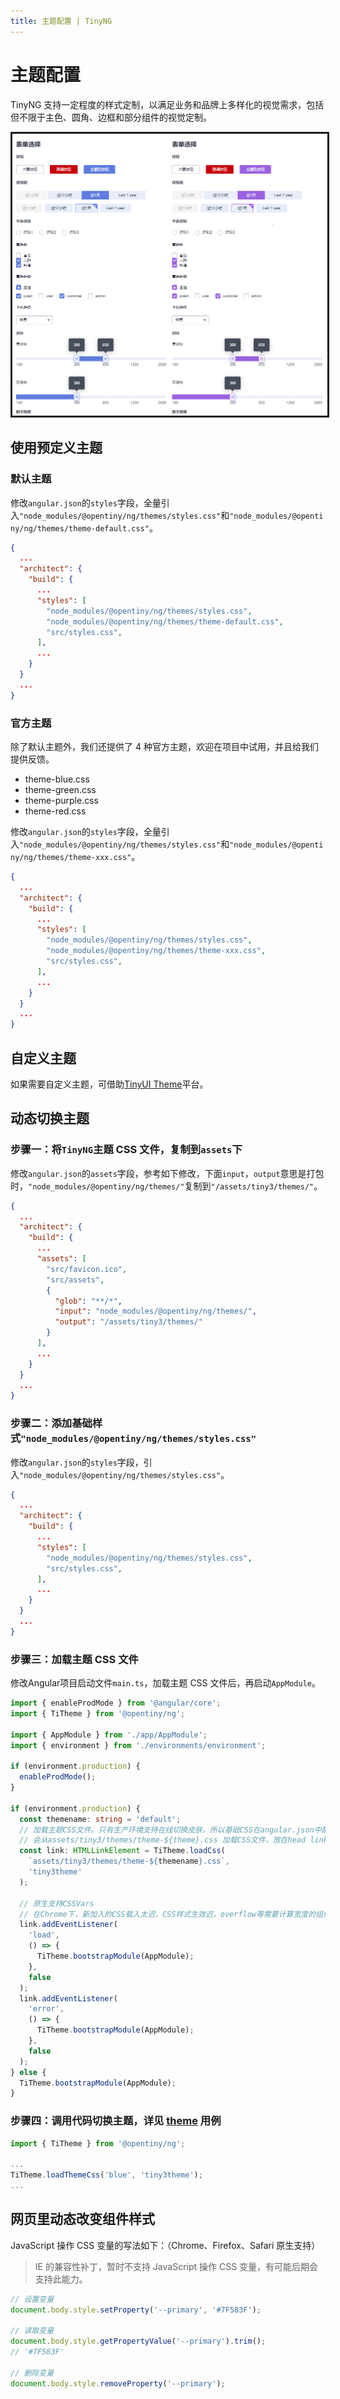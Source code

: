 ```yaml
---
title: 主题配置 | TinyNG
---
```


# 主题配置

TinyNG 支持一定程度的样式定制，以满足业务和品牌上多样化的视觉需求，包括但不限于主色、圆角、边框和部分组件的视觉定制。

<img class="mb30 b-a" src="./images/theme.png" alt="theme" style="border-style:solid" />

## 使用预定义主题

### 默认主题

修改`angular.json`的`styles`字段，全量引入`"node_modules/@opentiny/ng/themes/styles.css"`和`"node_modules/@opentiny/ng/themes/theme-default.css"`。

```json
{
  ...
  "architect": {
    "build": {
      ...
      "styles": [
        "node_modules/@opentiny/ng/themes/styles.css",
        "node_modules/@opentiny/ng/themes/theme-default.css",
        "src/styles.css",
      ],
      ...
    }
  }
  ...
}
```

### 官方主题

除了默认主题外，我们还提供了 4 种官方主题，欢迎在项目中试用，并且给我们提供反馈。

- theme-blue.css
- theme-green.css
- theme-purple.css
- theme-red.css

修改`angular.json`的`styles`字段，全量引入`"node_modules/@opentiny/ng/themes/styles.css"`和`"node_modules/@opentiny/ng/themes/theme-xxx.css"`。

```json
{
  ...
  "architect": {
    "build": {
      ...
      "styles": [
        "node_modules/@opentiny/ng/themes/styles.css",
        "node_modules/@opentiny/ng/themes/theme-xxx.css",
        "src/styles.css",
      ],
      ...
    }
  }
  ...
}
```

## 自定义主题

如果需要自定义主题，可借助<a href='../../designtheme/home'>TinyUI Theme</a>平台。

## 动态切换主题

### 步骤一：将`TinyNG`主题 CSS 文件，复制到`assets`下

修改`angular.json`的`assets`字段，参考如下修改，下面`input`，`output`意思是打包时，`"node_modules/@opentiny/ng/themes/"`复制到`"/assets/tiny3/themes/"`。

```json
{
  ...
  "architect": {
    "build": {
      ...
      "assets": [
        "src/favicon.ico",
        "src/assets",
        {
          "glob": "**/*",
          "input": "node_modules/@opentiny/ng/themes/",
          "output": "/assets/tiny3/themes/"
        }
      ],
      ...
    }
  }
  ...
}
```

### 步骤二：添加基础样式`"node_modules/@opentiny/ng/themes/styles.css"`

修改`angular.json`的`styles`字段，引入`"node_modules/@opentiny/ng/themes/styles.css"`。

```json
{
  ...
  "architect": {
    "build": {
      ...
      "styles": [
        "node_modules/@opentiny/ng/themes/styles.css",
        "src/styles.css",
      ],
      ...
    }
  }
  ...
}
```

### 步骤三：加载主题 CSS 文件

修改Angular项目启动文件`main.ts`，加载主题 CSS 文件后，再启动`AppModule`。

```typescript
import { enableProdMode } from '@angular/core';
import { TiTheme } from '@opentiny/ng';

import { AppModule } from './app/AppModule';
import { environment } from './environments/environment';

if (environment.production) {
  enableProdMode();
}

if (environment.production) {
  const themename: string = 'default';
  // 加载主题CSS文件。只有生产环境支持在线切换皮肤，所以基础CSS在angular.json中配置，主题CSS在代码中加载，之后再应用。
  // 会从assets/tiny3/themes/theme-${theme}.css 加载CSS文件，放在head link
  const link: HTMLLinkElement = TiTheme.loadCss(
    `assets/tiny3/themes/theme-${themename}.css`,
    'tiny3theme'
  );

  // 原生支持CSSVars
  // 在Chrome下，新加入的CSS载入太迟，CSS样式生效迟，overflow等需要计算宽度的组件有问题，所以要等CSS加载完成后才启动App
  link.addEventListener(
    'load',
    () => {
      TiTheme.bootstrapModule(AppModule);
    },
    false
  );
  link.addEventListener(
    'error',
    () => {
      TiTheme.bootstrapModule(AppModule);
    },
    false
  );
} else {
  TiTheme.bootstrapModule(AppModule);
}
```

### 步骤四：调用代码切换主题，详见 [theme](../components/theme) 用例

```typescript
import { TiTheme } from '@opentiny/ng';

...
TiTheme.loadThemeCss('blue', 'tiny3theme');
...
```



## 网页里动态改变组件样式

JavaScript 操作 CSS 变量的写法如下：（Chrome、Firefox、Safari 原生支持）

> IE 的兼容性补丁，暂时不支持 JavaScript 操作 CSS 变量，有可能后期会支持此能力。

```javascript
// 设置变量
document.body.style.setProperty('--primary', '#7F583F');

// 读取变量
document.body.style.getPropertyValue('--primary').trim();
// '#7F583F'

// 删除变量
document.body.style.removeProperty('--primary');
```
